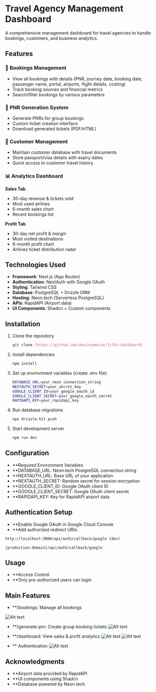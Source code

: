 # Travel Agency Management Dashboard

A comprehensive management dashboard for travel agencies to handle bookings, customers, and business analytics.

## Features

### 📖 Bookings Management
- View all bookings with details (PNR, journey date, booking date, passenger name, portal, airports, flight details, costing)
- Track booking sources and financial metrics
- Search/filter bookings by various parameters

### 🎫 PNR Generation System
- Generate PNRs for group bookings
- Custom ticket creation interface
- Download generated tickets (PDF/HTML)

### 👥 Customer Management
- Maintain customer database with travel documents
- Store passport/visa details with expiry dates
- Quick access to customer travel history

### 📊 Analytics Dashboard
**Sales Tab**
- 30-day revenue & tickets sold
- Most used airlines
- 6-month sales chart
- Recent bookings list

**Profit Tab**
- 30-day net profit & margin
- Most visited destinations
- 6-month profit chart
- Airlines ticket distribution radar

## Technologies Used
- **Framework**: Next.js (App Router)
- **Authentication**: NextAuth with Google OAuth
- **Styling**: Tailwind CSS
- **Database**: PostgreSQL + Drizzle ORM
- **Hosting**: Neon.tech (Serverless PostgreSQL)
- **APIs**: RapidAPI (Airport data)
- **UI Components**: Shadcn + Custom components

## Installation

1. Clone the repository
   ```bash
   git clone [https://github.com/devinsomniac/IrfEx-Dashboard]
   ```
2. Install dependencies
    ```bash
   npm install
   ```
3. Set up environment variables (create .env file):
    ```bash
    DATABASE_URL=your_neon_connection_string
    NEXTAUTH_SECRET=your_secret_key
    GOOGLE_CLIENT_ID=your_google_oauth_id
    GOOGLE_CLIENT_SECRET=your_google_oauth_secret
    RAPIDAPI_KEY=your_rapidapi_key
   ```
4. Run database migrations
    ```bash
   npx drizzle-kit push
   ```
5. Start development server
    ```bash
    npm run dev
    ```   
## Configuration
- **Required Environment Variables
- **DATABASE_URL: Neon.tech PostgreSQL connection string
- **NEXTAUTH_URL: Base URL of your application
- **NEXTAUTH_SECRET: Random secret for session encryption
- **GOOGLE_CLIENT_ID: Google OAuth client ID
- **GOOGLE_CLIENT_SECRET: Google OAuth client secret
- **RAPIDAPI_KEY: Key for RapidAPI airport data

## Authentication Setup
- **Enable Google OAuth in Google Cloud Console
- **Add authorized redirect URIs:
```bash
http://localhost:3000/api/auth/callback/google (dev)
```
```
[production-domain]/api/auth/callback/google
```

## Usage
- **Access Control
- **Only pre-authorized users can login

## Main Features
- **/bookings: Manage all bookings

![Alt text](/booking.png)

- **/generate-pnr: Create group booking tickets
![Alt text](/generate.png)

- **/dashboard: View sales & profit analytics
![Alt text](/sales.png)
![Alt text](/profit.png)

- ** Authentication
![Alt text](/auth.png)



## Acknowledgments
- **Airport data provided by RapidAPI
- **UI components using Shadcn
- **Database powered by Neon.tech